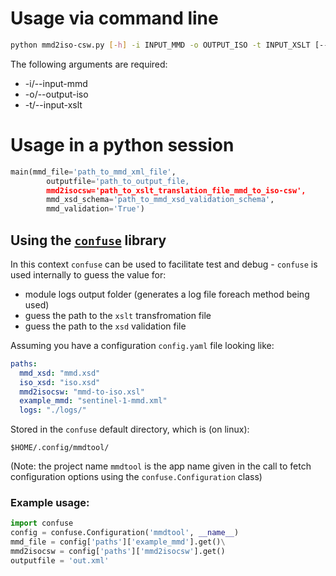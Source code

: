 # Usage via command line

```bash
python mmd2iso-csw.py [-h] -i INPUT_MMD -o OUTPUT_ISO -t INPUT_XSLT [--xsd-mmd XSD_MMD] [--mmd-validation [MMD_VALIDATION]]
```

The following arguments are required: 

* -i/--input-mmd 
* -o/--output-iso 
* -t/--input-xslt


# Usage in a python session

```python
main(mmd_file='path_to_mmd_xml_file', 
        outputfile='path_to_output_file, 
        mmd2isocsw='path_to_xslt_translation_file_mmd_to_iso-csw',
        mmd_xsd_schema='path_to_mmd_xsd_validation_schema',
        mmd_validation='True')
```

## Using the [`confuse`](https://pypi.org/project/confuse)  library
In this context `confuse` can be used to facilitate test and debug - `confuse` is used internally to guess the value for:
* module logs output folder (generates a log file foreach method being used) 
* guess the  path to the `xslt` transfromation file
* guess the  path to the `xsd` validation file

Assuming you have a configuration `config.yaml` file looking like:

```yaml
paths:
  mmd_xsd: "mmd.xsd"
  iso_xsd: "iso.xsd"
  mmd2isocsw: "mmd-to-iso.xsl"
  example_mmd: "sentinel-1-mmd.xml"
  logs: "./logs/"
```

Stored in the `confuse` default directory, which is (on linux):

`$HOME/.config/mmdtool/`

(Note: the project name `mmdtool` is the app name given in the call to fetch configuration options using the `confuse.Configuration` class)

### Example usage:

```python
import confuse             
config = confuse.Configuration('mmdtool', __name__) 
mmd_file = config['paths']['example_mmd'].get()\
mmd2isocsw = config['paths']['mmd2isocsw'].get()
outputfile = 'out.xml' 
```
